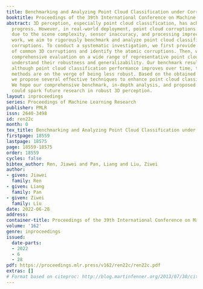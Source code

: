 ```yaml
---
title: Benchmarking and Analyzing Point Cloud Classification under Corruptions
booktitle: Proceedings of the 39th International Conference on Machine Learning
abstract: 3D perception, especially point cloud classification, has achieved substantial
  progress. However, in real-world deployment, point cloud corruptions are inevitable
  due to the scene complexity, sensor inaccuracy, and processing imprecision. In this
  work, we aim to rigorously benchmark and analyze point cloud classification under
  corruptions. To conduct a systematic investigation, we first provide a taxonomy
  of common 3D corruptions and identify the atomic corruptions. Then, we perform a
  comprehensive evaluation on a wide range of representative point cloud models to
  understand their robustness and generalizability. Our benchmark results show that
  although point cloud classification performance improves over time, the state-of-the-art
  methods are on the verge of being less robust. Based on the obtained observations,
  we propose several effective techniques to enhance point cloud classifier robustness.
  We hope our comprehensive benchmark, in-depth analysis, and proposed techniques
  could spark future research in robust 3D perception.
layout: inproceedings
series: Proceedings of Machine Learning Research
publisher: PMLR
issn: 2640-3498
id: ren22c
month: 0
tex_title: Benchmarking and Analyzing Point Cloud Classification under Corruptions
firstpage: 18559
lastpage: 18575
page: 18559-18575
order: 18559
cycles: false
bibtex_author: Ren, Jiawei and Pan, Liang and Liu, Ziwei
author:
- given: Jiawei
  family: Ren
- given: Liang
  family: Pan
- given: Ziwei
  family: Liu
date: 2022-06-28
address:
container-title: Proceedings of the 39th International Conference on Machine Learning
volume: '162'
genre: inproceedings
issued:
  date-parts:
  - 2022
  - 6
  - 28
pdf: https://proceedings.mlr.press/v162/ren22c/ren22c.pdf
extras: []
# Format based on citeproc: http://blog.martinfenner.org/2013/07/30/citeproc-yaml-for-bibliographies/
---
```

